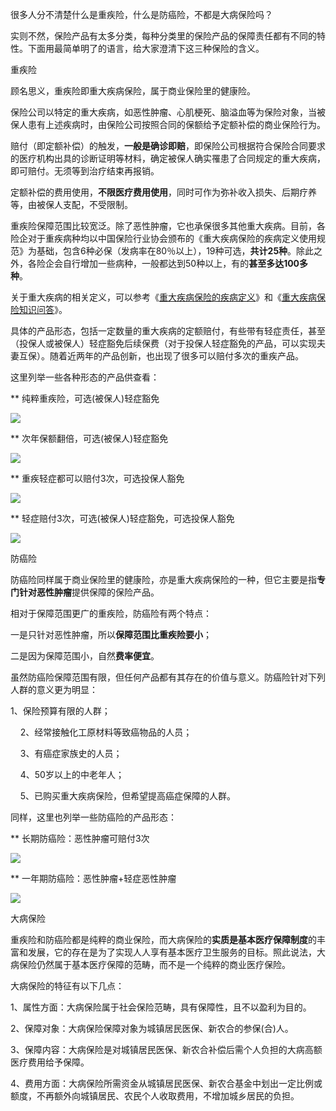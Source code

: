 很多人分不清楚什么是重疾险，什么是防癌险，不都是大病保险吗？  


实则不然，保险产品有太多分类，每种分类里的保险产品的保障责任都有不同的特性。下面用最简单明了的语言，给大家澄清下这三种保险的含义。

重疾险

顾名思义，重疾险即重大疾病保险，属于商业保险里的健康险。

保险公司以特定的重大疾病，如恶性肿瘤、心肌梗死、脑溢血等为保险对象，当被保人患有上述疾病时，由保险公司按照合同的保额给予定额补偿的商业保险行为。

赔付（即定额补偿）的触发，**一般是确诊即赔**，即保险公司根据符合保险合同要求的医疗机构出具的诊断证明等材料，确定被保人确实罹患了合同规定的重大疾病，即可赔付。无须等到治疗结束再报销。

定额补偿的费用使用，**不限医疗费用使用**，同时可作为弥补收入损失、后期疗养等，由被保人支配，不受限制。

重疾险保障范围比较宽泛。除了恶性肿瘤，它也承保很多其他重大疾病。目前，各险企对于重疾病种均以中国保险行业协会颁布的《重大疾病保险的疾病定义使用规范》为基础，包含6种必保（发病率在80％以上），19种可选，**共计25种**。除此之外，各险企会自行增加一些病种，一般都达到50种以上，有的**甚至多达100多种**。

关于重大疾病的相关定义，可以参考《[重大疾病保险的疾病定义](http://mp.weixin.qq.com/s?__biz=MzIyNTYyNDIzMQ==&mid=2247483807&idx=1&sn=2a04369b4c296ce063e6e51d2684fbb2&chksm=e87da857df0a214108a32eb2de384da54013ed2d62d3581aa69c47675aa4dbb53f811a98cfe1&scene=21#wechat_redirect)》和《[重大疾病保险知识问答](http://mp.weixin.qq.com/s?__biz=MzIyNTYyNDIzMQ==&mid=2247483807&idx=2&sn=6b1996c1c7e34cba83acd894746d89c1&chksm=e87da857df0a214189d9796dcfd8edecff1ccb6aff5e2fb2002fa6414e611d6fd4a242a6bf00&scene=21#wechat_redirect)》。

具体的产品形态，包括一定数量的重大疾病的定额赔付，有些带有轻症责任，甚至（投保人或被保人）轻症豁免后续保费（对于投保人轻症豁免的产品，可以实现夫妻互保）。随着近两年的产品创新，也出现了很多可以赔付多次的重疾产品。

这里列举一些各种形态的产品供查看：

  


\*\* 纯粹重疾险，可选\(被保人\)轻症豁免  

![](https://mmbiz.qpic.cn/mmbiz_jpg/XureD2EYlnpvZcqurD5icd3MKRsBh6RsaAdYABf2iaENTnkqqnvXgKOxJmeZch3r0I1hovpkpOjRPCxGBtzWysYg/640?wx_fmt=jpeg&tp=webp&wxfrom=5&wx_lazy=1)

\*\* 次年保额翻倍，可选\(被保人\)轻症豁免  

![](https://mmbiz.qpic.cn/mmbiz_jpg/XureD2EYlnpvZcqurD5icd3MKRsBh6RsaQxcAE6QZXTCzZRA5xth0Mn8oSDv0oQyMeRMqwgtfPOTf1BKqsf7DMQ/640?wx_fmt=jpeg&tp=webp&wxfrom=5&wx_lazy=1)

\*\* 重疾轻症都可以赔付3次，可选投保人豁免  

![](https://mmbiz.qpic.cn/mmbiz_jpg/XureD2EYlnpvZcqurD5icd3MKRsBh6RsatTT4Mwlicn6vleplLAffMWjibN1iclQkliaBcvIF6ibyFCsCiaamaG2w00xA/640?wx_fmt=jpeg&tp=webp&wxfrom=5&wx_lazy=1)

\*\* 轻症赔付3次，可选\(被保人\)轻症豁免，可选投保人豁免

![](https://mmbiz.qpic.cn/mmbiz_jpg/XureD2EYlnpvZcqurD5icd3MKRsBh6RsabuNcDQye0kXQolIPyFZxghdhd5jv3THpU2fHKg3gwSkL4RyqKGQ6Pg/640?wx_fmt=jpeg&tp=webp&wxfrom=5&wx_lazy=1)

防癌险

防癌险同样属于商业保险里的健康险，亦是重大疾病保险的一种，但它主要是指**专门针对恶性肿瘤**提供保障的保险产品。

相对于保障范围更广的重疾险，防癌险有两个特点：

一是只针对恶性肿瘤，所以**保障范围比重疾险要小**；

二是因为保障范围小，自然**费率便宜**。

虽然防癌险保障范围有限，但任何产品都有其存在的价值与意义。防癌险针对下列人群的意义更为明显：

1、保险预算有限的人群；

    2、经常接触化工原材料等致癌物品的人员；

    3、有癌症家族史的人员；

    4、50岁以上的中老年人；

    5、已购买重大疾病保险，但希望提高癌症保障的人群。

同样，这里也列举一些防癌险的产品形态：

\*\* 长期防癌险：恶性肿瘤可赔付3次  

![](https://mmbiz.qpic.cn/mmbiz_jpg/XureD2EYlnpvZcqurD5icd3MKRsBh6Rsas1s7AmGRGIFCQHwK3rHqdNOTibEf6zj6944mw9EGicx5asVCwh5ZmQzw/640?wx_fmt=jpeg&tp=webp&wxfrom=5&wx_lazy=1)

\*\* 一年期防癌险：恶性肿瘤+轻症恶性肿瘤 

![](https://mmbiz.qpic.cn/mmbiz_jpg/XureD2EYlnpvZcqurD5icd3MKRsBh6RsaEhQanjXiaVSrMcHN9LbA63w7TrWwEJJsXwk0ksbzC5O1s2LmtmOdyibQ/640?wx_fmt=jpeg&tp=webp&wxfrom=5&wx_lazy=1)

大病保险

重疾险和防癌险都是纯粹的商业保险，而大病保险的**实质是基本医疗保障制度**的丰富和发展，它的存在是为了实现人人享有基本医疗卫生服务的目标。照此说法，大病保险仍然属于基本医疗保障的范畴，而不是一个纯粹的商业医疗保险。  


大病保险的特征有以下几点：

1、属性方面：大病保险属于社会保险范畴，具有保障性，且不以盈利为目的。

2、保障对象：大病保险保障对象为城镇居民医保、新农合的参保\(合\)人。

3、保障内容：大病保险是对城镇居民医保、新农合补偿后需个人负担的大病高额医疗费用给予保障。

4、费用方面：大病保险所需资金从城镇居民医保、新农合基金中划出一定比例或额度，不再额外向城镇居民、农民个人收取费用，不增加城乡居民的负担。

